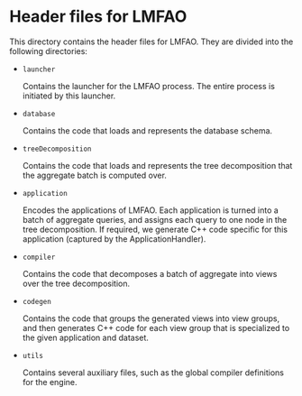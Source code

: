 # Header files for LMFAO

This directory contains the header files for LMFAO. They are divided into the following directories:

* `launcher`
  
  Contains the launcher for the LMFAO process. The entire process is initiated
  by this launcher.
  
* `database`
  
  Contains the code that loads and represents the database schema. 

* `treeDecomposition`

  Contains the code that loads and represents the tree decomposition that the
  aggregate batch is computed over.


* `application` 
  
  Encodes the applications of LMFAO. Each application is turned into a batch of
  aggregate queries, and assigns each query to one node in the tree
  decomposition. If required, we generate C++ code specific for this application
  (captured by the ApplicationHandler).


* `compiler`

	Contains the code that decomposes a batch of aggregate into views over the
    tree decomposition.

* `codegen`

	Contains the code that groups the generated views into view groups, and then
    generates C++ code for each view group that is specialized to the given
    application and dataset.
	
* `utils`

  Contains several auxiliary files, such as the global compiler definitions for the engine.
